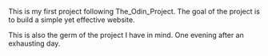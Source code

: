 This is my first project following The_Odin_Project. 
The goal of the project is to build a simple yet effective website. 

This is also the germ of the project I have in mind.
One evening after an exhausting day.



